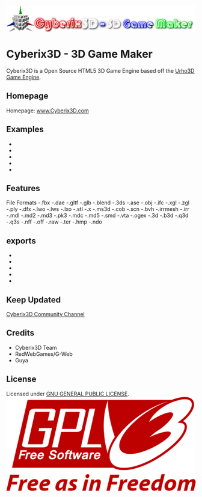 ![Cyberix3D logo](https://github.com/RedWebGames/Cyberix3D/blob/RedWebGames-patch-1/Cyberix3D2.0Logo.png)
# Cyberix3D - 3D Game Maker
Cyberix3D is a Open Source HTML5 3D Game Engine based off the [Urho3D Game Engine](https://urho3d.github.io/).
## Homepage
Homepage: www.Cyberix3D.com
## Examples
-
-
-
-
-
## Features
File Formats
-.fbx
-.dae
-.gltf
-.glb
-.blend
-.3ds
-.ase
-.obj
-.ifc
-.xgl
-.zgl
-.ply
-.dfx
-.lwo
-.lws
-.lxo
-.stl
-.x
-.ms3d
-.cob
-.scn
-.bvh
-.irrmesh
-.irr
-.mdl
-.md2
-.md3
-.pk3
-.mdc
-.md5
-.smd
-.vta
-.ogex
-.3d
-.b3d
-.q3d
-.q3s
-.nff
-.off
-.raw
-.ter
-.hmp
-.ndo
## exports
-
-
-
-
-
## Keep Updated
[Cyberix3D Community Channel](https://www.youtube.com/channel/UCyg-Q4FEaUaz5zOt75_doFw)
## Credits
- Cyberix3D Team
- RedWebGames/G-Web
- Guya
## License
Licensed under [GNU GENERAL PUBLIC LICENSE](https://github.com/RedWebGames/Cyberix3D/blob/master/LICENSE).
![GNU Logo](https://github.com/RedWebGames/Cyberix3D/blob/RedWebGames-patch-1/1200px-GPLv3_Logo.svg.png)
